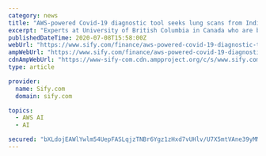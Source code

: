 ```yaml
---
category: news
title: "AWS-powered Covid-19 diagnostic tool seeks lung scans from India"
excerpt: "Experts at University of British Columbia in Canada who are building an Artificial Intelligence-powered Covid-19 diagnosis tool with the help of resources from Amazon Web Services (AWS ..."
publishedDateTime: 2020-07-08T15:58:00Z
webUrl: "https://www.sify.com/finance/aws-powered-covid-19-diagnostic-tool-seeks-lung-scans-from-india-news-topnews-uhikOGaghfijd.html"
ampWebUrl: "https://www.sify.com/finance/aws-powered-covid-19-diagnostic-tool-seeks-lung-scans-from-india-news-topnews-uhikOGaghfijd.html"
cdnAmpWebUrl: "https://www-sify-com.cdn.ampproject.org/c/s/www.sify.com/finance/aws-powered-covid-19-diagnostic-tool-seeks-lung-scans-from-india-news-topnews-uhikOGaghfijd.html"
type: article

provider:
  name: Sify.com
  domain: sify.com

topics:
  - AWS AI
  - AI

secured: "bXLdojEAWlYwlm54UepFASLqjzTNBr6Ygz1zHxd7vUHlv/U7X5mtVAne39yMMmXCRp4ekW9NID/uiOsqi/3nvKNCK9WgasM9qamvoLkOqb/C8kbL/zVKhbfvrWOGqlFx4knzSW1E6tx3LkdUW+uPKd8QmEXy8gnNUfFF8KJutWfyT8/K26I/aXTBqwd9OurckRisChMP0y4pl5aoQC53VHJ6Pv4lywUlZYSBv6De6EwtZQ7Y7XleH9ZqurEFPshrrq5AWwgUv0GAtPmzZ1Kpxfo8PdQ69edsVjRq4je9rpY8Vxbqc9Hn4F8W9LOh9dGzo0FcqmmH0k+JXdUhkUt3Wg==;E+DvOk9QLNN+x13eKrsW2Q=="
---
```


